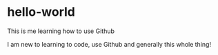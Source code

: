 # hello-world
This is me learning how to use Github

I am new to learning to code, use Github and generally this whole thing!
